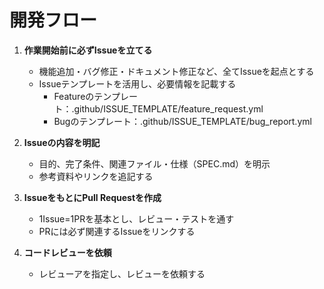 # 開発フロー

1. **作業開始前に必ずIssueを立てる**
   - 機能追加・バグ修正・ドキュメント修正など、全てIssueを起点とする
   - Issueテンプレートを活用し、必要情報を記載する
     - Featureのテンプレート：.github/ISSUE_TEMPLATE/feature_request.yml
     - Bugのテンプレート：.github/ISSUE_TEMPLATE/bug_report.yml

2. **Issueの内容を明記**
   - 目的、完了条件、関連ファイル・仕様（SPEC.md）を明示
   - 参考資料やリンクを追記する

3. **IssueをもとにPull Requestを作成**
   - 1Issue=1PRを基本とし、レビュー・テストを通す
   - PRには必ず関連するIssueをリンクする

4. **コードレビューを依頼**
   - レビューアを指定し、レビューを依頼する
